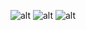 ![alt](https://raw.githubusercontent.com/hellzerg/moonshell/master/images/1.PNG)
![alt](https://raw.githubusercontent.com/hellzerg/moonshell/master/images/2.PNG)
![alt](https://raw.githubusercontent.com/hellzerg/moonshell/master/images/3.PNG)